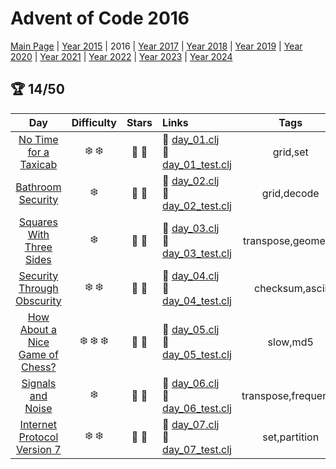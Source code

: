 # Advent of Code 2016

[Main Page](https://adventofcode.com/2016) | [Year 2015](/src/aoclj/year_2015/) | 2016 | [Year 2017](/src/aoclj/year_2017/) | [Year 2018](/src/aoclj/year_2018/) | [Year 2019](/src/aoclj/year_2019/) | [Year 2020](/src/aoclj/year_2020/) | [Year 2021](/src/aoclj/year_2021/) | [Year 2022](/src/aoclj/year_2022/) | [Year 2023](/src/aoclj/year_2023/) | [Year 2024](/src/aoclj/year_2024/)

## :trophy: 14/50

| Day | Difficulty | Stars | Links | Tags |
|:---: | :---: | :---: | :--- | :----: |
[No Time for a Taxicab](http://www.adventofcode.com/2016/day/1)|:snowflake: :snowflake:|:star2: :star2:|:small_orange_diamond: [day_01.clj](/src/aoclj/year_2016/day_01.clj) <br /> :small_orange_diamond: [day_01_test.clj](/test/aoclj/year_2016/day_01_test.clj)|grid,set
[Bathroom Security](http://www.adventofcode.com/2016/day/2)|:snowflake:|:star2: :star2:|:small_orange_diamond: [day_02.clj](/src/aoclj/year_2016/day_02.clj) <br /> :small_orange_diamond: [day_02_test.clj](/test/aoclj/year_2016/day_02_test.clj)|grid,decode
[Squares With Three Sides](http://www.adventofcode.com/2016/day/3)|:snowflake:|:star2: :star2:|:small_orange_diamond: [day_03.clj](/src/aoclj/year_2016/day_03.clj) <br /> :small_orange_diamond: [day_03_test.clj](/test/aoclj/year_2016/day_03_test.clj)|transpose,geometry
[Security Through Obscurity](http://www.adventofcode.com/2016/day/4)|:snowflake: :snowflake:|:star2: :star2:|:small_orange_diamond: [day_04.clj](/src/aoclj/year_2016/day_04.clj) <br /> :small_orange_diamond: [day_04_test.clj](/test/aoclj/year_2016/day_04_test.clj)|checksum,ascii
[How About a Nice Game of Chess?](http://www.adventofcode.com/2016/day/5)|:snowflake: :snowflake: :snowflake:|:star2: :star2:|:small_orange_diamond: [day_05.clj](/src/aoclj/year_2016/day_05.clj) <br /> :small_orange_diamond: [day_05_test.clj](/test/aoclj/year_2016/day_05_test.clj)|slow,md5
[Signals and Noise](http://www.adventofcode.com/2016/day/6)|:snowflake:|:star2: :star2:|:small_orange_diamond: [day_06.clj](/src/aoclj/year_2016/day_06.clj) <br /> :small_orange_diamond: [day_06_test.clj](/test/aoclj/year_2016/day_06_test.clj)|transpose,frequency
[Internet Protocol Version 7](http://www.adventofcode.com/2016/day/7)|:snowflake: :snowflake:|:star2: :star2:|:small_orange_diamond: [day_07.clj](/src/aoclj/year_2016/day_07.clj) <br /> :small_orange_diamond: [day_07_test.clj](/test/aoclj/year_2016/day_07_test.clj)|set,partition
